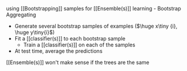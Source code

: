 using [[Bootstrapping]] samples for [[Ensemble(s)]] learning - Bootstrap Aggregating
- Generate several bootstrap samples of examples ($\huge x\tiny {i}, \huge y\tiny{i}$)
- Fit a [[classifier(s)]] to each bootstrap sample
	- Train a [[classifier(s)]] on each of the samples
- At test time, average the predictions

[[Ensemble(s)]] won't make sense if the trees are the same